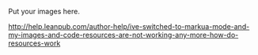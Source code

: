 Put your images here.

http://help.leanpub.com/author-help/ive-switched-to-markua-mode-and-my-images-and-code-resources-are-not-working-any-more-how-do-resources-work
